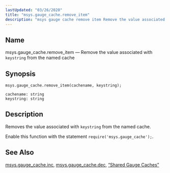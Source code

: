 ```yaml
---
lastUpdated: "03/26/2020"
title: "msys.gauge_cache.remove_item"
description: "msys gauge cache remove item Remove the value associated with keystring from the named cache msys gauge cache remove item cachename keystring Removes the value associated with keystring from the named cache Enable this function with the statement require msys gauge cache msys gauge cache inc msys gauge cache dec..."
---
```


<a name="lua.ref.msys.gauge_cache.remove_item"></a> 
## Name

msys.gauge_cache.remove_item — Remove the value associated with `keystring` from the named cache

<a name="idp18126688"></a> 
## Synopsis

`msys.gauge_cache.remove_item(cachename, keystring);`

```
cachename: string
keystring: string
```
<a name="idp18129712"></a> 
## Description

Removes the value associated with `keystring` from the named cache.

Enable this function with the statement `require('msys.gauge_cache');`.

<a name="idp18132960"></a> 
## See Also

[msys.gauge_cache.inc](/momentum/4/lua/ref-msys-gauge-cache-inc), [msys.gauge_cache.dec](/momentum/4/lua/ref-msys-gauge-cache-dec), [“Shared Gauge Caches”](/momentum/4/4-cluster-config-replication#cluster.replication.gauge_cache)